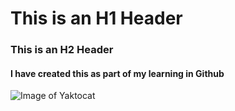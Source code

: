 # This is an H1 Header
### This is an H2 Header
#### I have created this as part of my learning in Github
![Image of Yaktocat](https://octodex.github.com/images/yaktocat.png)
